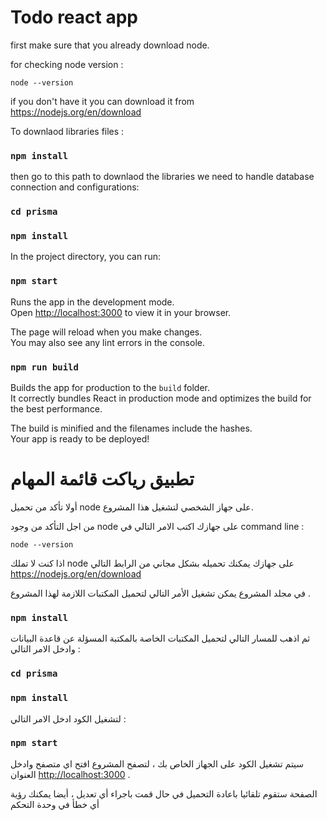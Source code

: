 # Todo react app


first make sure that you already download node.

for checking node version :

```
node --version
```

if you don't have it you can download it from https://nodejs.org/en/download


To downlaod libraries files :

### `npm install`

then go to this path to downlaod the libraries we need to handle database connection and configurations:

### `cd prisma`
### `npm install`


In the project directory, you can run:

### `npm start`

Runs the app in the development mode.\
Open [http://localhost:3000](http://localhost:3000) to view it in your browser.

The page will reload when you make changes.\
You may also see any lint errors in the console.


### `npm run build`

Builds the app for production to the `build` folder.\
It correctly bundles React in production mode and optimizes the build for the best performance.

The build is minified and the filenames include the hashes.\
Your app is ready to be deployed!

#
# تطبيق رياكت قائمة المهام

أولا تأكد من تحميل node على جهاز الشخصي لتشغيل هذا المشروع.



من اجل التأكد من وجود node على جهازك اكتب الامر التالي في command line : 


```
node --version
```

اذا كنت لا تملك node على جهازك يمكنك تحميله بشكل مجاني من الرابط التالي  https://nodejs.org/en/download 


في مجلد المشروع يمكن تشغيل الأمر التالي لتحميل المكتبات اللازمة لهذا المشروع .


### `npm install`


ثم اذهب للمسار التالي لتحميل المكتبات الخاصة بالمكتبة المسؤلة عن قاعدة البيانات وادخل الامر التالي :


### `cd prisma`
### `npm install`


لتشغيل الكود ادخل الامر التالي :

### `npm start`


سيتم تشغيل الكود على الجهاز الخاص بك ، لتصفح المشروع افتح اي متصفح وادخل العنوان [http://localhost:3000](http://localhost:3000) .



الصفحة ستقوم تلقائيا باعادة التحميل في حال قمت باجراء أي تعديل ، أيضا يمكنك رؤية أي خطأ في وحدة التحكم 




